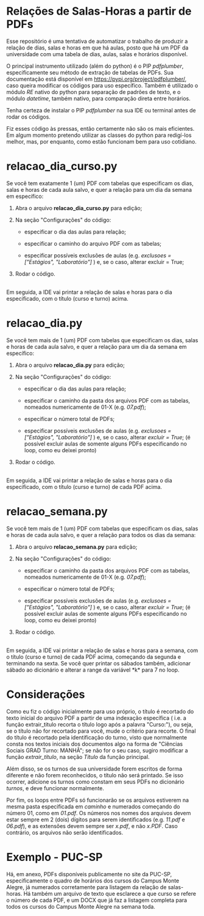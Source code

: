 # Relações de Salas-Horas a partir de PDFs
Esse repositório é uma tentativa de automatizar o trabalho de produzir a relação de dias, salas e horas em que há aulas, posto que há um PDF da universidade com uma tabela de dias, aulas, salas e horários disponível.

O principal instrumento utilizado (além do python) é o PIP *pdfplumber*, especificamente seu método de extração de tabelas de PDFs. Sua documentação está disponível em https://pypi.org/project/pdfplumber/, caso queira modificar os códigos para uso específico. Também é utilizado o módulo *RE* nativo do python para separação de padrões de texto, e o módulo *datetime*, também nativo, para comparação direta entre horários.

Tenha certeza de instalar o PIP *pdfplumber* na sua IDE ou terminal antes de rodar os códigos.

Fiz esses código às pressas, então certamente não são os mais eficientes. Em algum momento pretendo utilizar as classes do python para redigí-los melhor, mas, por enquanto, como estão funcionam bem para uso cotidiano.


# relacao_dia_curso.py
Se você tem exatamente 1 (um) PDF com tabelas que especificam os dias, salas e horas de cada aula salvo, e quer a relação para um dia da semana em específico: 
<br/>

1. Abra o arquivo **relacao_dia_curso.py** para edição;

2. Na seção "Configurações" do código:
   - especificar o dia das aulas para relação;
     
   - especificar o caminho do arquivo PDF com as tabelas;
     
   - especificar possíveis exclusões de aulas (e.g. *exclusoes = ["Estágios", "Laboratório"]* ) e, se o caso, alterar excluir = True;

3. Rodar o código.


<br/>
Em seguida, a IDE vai printar a relação de salas e horas para o dia especificado, com o título (curso e turno) acima.


# relacao_dia.py
Se você tem mais de 1 (um) PDF com tabelas que especificam os dias, salas e horas de cada aula salvo, e quer a relação para um dia da semana em específico:
<br/>

1. Abra o arquivo **relacao_dia.py** para edição;

2. Na seção "Configurações" do código:

   - especificar o dia das aulas para relação;

   - especificar o caminho da pasta dos arquivos PDF com as tabelas, nomeados numericamente de 01-X (e.g. *07.pdf*);

   - especificar o número total de PDFs;

   - especificar possíveis exclusões de aulas (e.g. *exclusoes = ["Estágios", "Laboratório"]* ) e, se o caso, alterar *excluir = True*;
(é possível excluir aulas de somente alguns PDFs especificando no loop, como eu deixei pronto)

3. Rodar o código.

<br/>
Em seguida, a IDE vai printar a relação de salas e horas para o dia especificado, com o título (curso e turno) de cada PDF acima.


# relacao_semana.py
Se você tem mais de 1 (um) PDF com tabelas que especificam os dias, salas e horas de cada aula salvo, e quer a relação para todos os dias da semana:
<br/>

1. Abra o arquivo **relacao_semana.py** para edição;

2. Na seção "Configurações" do código: 

   - especificar o caminho da pasta dos arquivos PDF com as tabelas, nomeados numericamente de 01-X (e.g. *07.pdf*);

   - especificar o número total de PDFs;

   - especificar possíveis exclusões de aulas (e.g. *exclusoes = ["Estágios", "Laboratório"]* ) e, se o caso, alterar *excluir = True*;
(é possível excluir aulas de somente alguns PDFs especificando no loop, como eu deixei pronto)

3. Rodar o código.

<br/>
Em seguida, a IDE vai printar a relação de salas e horas para a semana, com o título (curso e turno) de cada PDF acima, começando da segunda e terminando na sexta. Se você quer printar os sábados também, adicionar sábado ao dicionário e alterar a range da variável *k* para 7 no loop.

# Considerações

Como eu fiz o código inicialmente para uso próprio, o título é recortado do texto inicial do arquivo PDF a partir de uma indexação específica ( i.e. a função extrair_titulo recorta o título logo após a palavra "Curso:"), ou seja, se o título não for recortado para você, mude o critério para recorte. O final do título é recortado pela identificação do turno, visto que normalmente consta nos textos iniciais dos documentos algo na forma de "Ciências Sociais GRAD Turno: MANHÃ"; se não for o seu caso, sugiro modificar a função *extrair_título*, na seção *Título* da função principal.

Além disso, se os turnos de sua universidade forem escritos de forma diferente e não forem reconhecidos, o título não será printado. Se isso ocorrer, adicione os turnos como constam em seus PDFs no dicionário *turnos*, e deve funcionar normalmente.

Por fim, os loops entre PDFs só funcionarão se os arquivos estiverem na mesma pasta especificada em *caminho* e numerados começando do número 01, como em *01.pdf*. Os números nos nomes dos arquivos devem estar sempre em 2 (dois) dígitos para serem identificados (e.g. *11.pdf* e *06.pdf*), e as extensões devem sempre ser *x.pdf*, e não *x.PDF*. Caso contrário, os arquivos não serão identificados.

# Exemplo - PUC-SP

Há, em anexo, PDFs disponíveis publicamente no site da PUC-SP, especificamente o quadro de horários dos cursos do Campus Monte Alegre, já numerados corretamente para listagem da relação de salas-horas. Há também um arquivo de texto que esclarece a que curso se refere o número de cada PDF, e um DOCX que já faz a listagem completa para todos os cursos do Campus Monte Alegre na semana toda.

